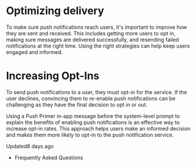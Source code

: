 # Optimizing delivery

To make sure push notifications reach users, it's important to improve how they are sent and received. This includes getting more users to opt in, making sure messages are delivered successfully, and resending failed notifications at the right time. Using the right strategies can help keep users engaged and informed.

# Increasing Opt-Ins

To send push notifications to a user, they must opt-in for the service. If the user declines, convincing them to re-enable push notifications can be challenging as they have the final decision to opt in or out.

Using a Push Primer in-app message before the system-level prompt to explain the benefits of enabling push notifications is an effective way to increase opt-in rates. This approach helps users make an informed decision and makes them more likely to opt-in to the push notification service.

Updated8 days ago

- Frequently Asked Questions